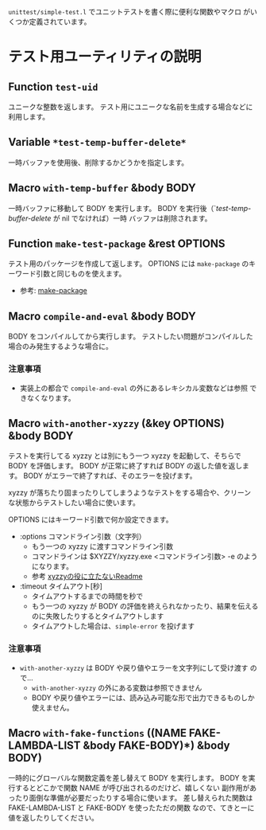 `unittest/simple-test.l` でユニットテストを書く際に便利な関数やマクロ
がいくつか定義されています。


テスト用ユーティリティの説明
============================

Function `test-uid`
-------------------
ユニークな整数を返します。
テスト用にユニークな名前を生成する場合などに利用します。

Variable `*test-temp-buffer-delete*`
------------------------------------
一時バッファを使用後、削除するかどうかを指定します。

Macro `with-temp-buffer` &body BODY
-----------------------------------
一時バッファに移動して BODY を実行します。
BODY を実行後（`*test-temp-buffer-delete* が nil でなければ）一時
バッファは削除されます。


Function `make-test-package` &rest OPTIONS
------------------------------------------
テスト用のパッケージを作成して返します。
OPTIONS には `make-package` のキーワード引数と同じものを使えます。

- 参考: [make-package](http://xyzzy.s53.xrea.com/reference/wiki.cgi?p=make-package)

Macro `compile-and-eval` &body BODY
-----------------------------------
BODY をコンパイルしてから実行します。
テストしたい問題がコンパイルした場合のみ発生するような場合に。

### 注意事項
- 実装上の都合で `compile-and-eval` の外にあるレキシカル変数などは参照
  できなくなります。

Macro `with-another-xyzzy` (&key OPTIONS) &body BODY
-----------------------------------------------------
テストを実行してる xyzzy とは別にもう一つ xyzzy を起動して、そちらで
BODY を評価します。
BODY が正常に終了すれば BODY の返した値を返します。
BODY がエラーで終了すれば、そのエラーを投げます。

xyzzy が落ちたり固まったりしてしまうようなテストをする場合や、クリーン
な状態からテストしたい場合に使います。

OPTIONS にはキーワード引数で何か設定できます。

- :options コマンドライン引数（文字列）
  - もう一つの xyzzy に渡すコマンドライン引数
  - コマンドラインは $XYZZY/xyzzy.exe <コマンドライン引数> -e <BODY>
    のようになります。
  - 参考 [xyzzyの役に立たないReadme](http://www.jsdlab.co.jp/~kei/download/00README.html)
- :timeout タイムアウト[秒]
  - タイムアウトするまでの時間を秒で
  - もう一つの xyzzy が BODY の評価を終えられなかったり、結果を伝える
    のに失敗したりするとタイムアウトします
  - タイムアウトした場合は、`simple-error` を投げます

### 注意事項
- `with-another-xyzzy` は BODY や戻り値やエラーを文字列にして受け渡す
  ので...
  - `with-another-xyzzy` の外にある変数は参照できません
  - BODY や戻り値やエラーには、読み込み可能な形で出力できるものしか
    使えません。

Macro `with-fake-functions` ((NAME FAKE-LAMBDA-LIST &body FAKE-BODY)*) &body BODY)
----------------------------------------------------------------------------------
一時的にグローバルな関数定義を差し替えて BODY を実行します。
BODY を実行するとどこかで関数 NAME が呼び出されるのだけど、嬉しくない
副作用があったり面倒な準備が必要だったりする場合に使います。
差し替えられた関数は FAKE-LAMBDA-LIST と FAKE-BODY を使ったただの関数
なので、てきとーに値を返したりしてください。



